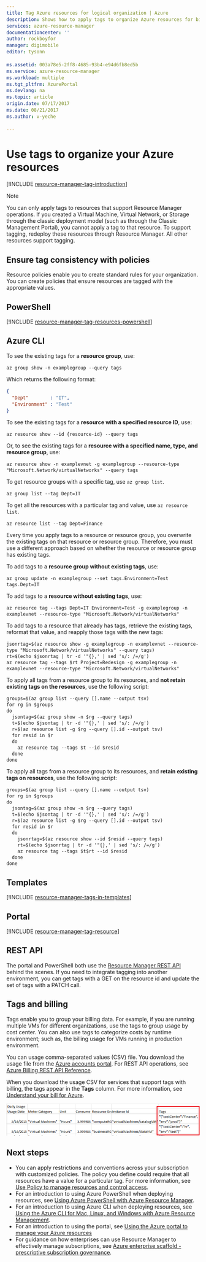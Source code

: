 ```yaml
---
title: Tag Azure resources for logical organization | Azure
description: Shows how to apply tags to organize Azure resources for billing and managing.
services: azure-resource-manager
documentationcenter: ''
author: rockboyfor
manager: digimobile
editor: tysonn

ms.assetid: 003a78e5-2ff8-4685-93b4-e94d6fb8ed5b
ms.service: azure-resource-manager
ms.workload: multiple
ms.tgt_pltfrm: AzurePortal
ms.devlang: na
ms.topic: article
origin.date: 07/17/2017
ms.date: 08/21/2017
ms.author: v-yeche

---
```

# Use tags to organize your Azure resources
[!INCLUDE [resource-manager-tag-introduction](../../includes/resource-manager-tag-introduction.md)]

> [!NOTE]
> You can only apply tags to resources that support Resource Manager operations. If you created a Virtual Machine, Virtual Network, or Storage through the classic deployment model (such as through the Classic Management Portal), you cannot apply a tag to that resource. To support tagging, redeploy these resources through Resource Manager. All other resources support tagging.
> 
> 

## Ensure tag consistency with policies

Resource policies enable you to create standard rules for your organization. You can create policies that ensure resources are tagged with the appropriate values.
<!-- Not Available [Apply resource policies for tags](resource-manager-policy-tags.md) -->

## PowerShell
[!INCLUDE [resource-manager-tag-resources-powershell](../../includes/resource-manager-tag-resources-powershell.md)]

## Azure CLI

To see the existing tags for a **resource group**, use:

```azurecli
az group show -n examplegroup --query tags
```

Which returns the following format:

```json
{
  "Dept"        : "IT",
  "Environment" : "Test"
}
```

To see the existing tags for a **resource with a specified resource ID**, use:

```azurecli
az resource show --id {resource-id} --query tags
```

Or, to see the existing tags for a **resource with a specified name, type, and resource group**, use:

```azurecli
az resource show -n examplevnet -g examplegroup --resource-type "Microsoft.Network/virtualNetworks" --query tags
```

To get resource groups with a specific tag, use `az group list`.

```azurecli
az group list --tag Dept=IT
```

To get all the resources with a particular tag and value, use `az resource list`.

```azurecli
az resource list --tag Dept=Finance
```

Every time you apply tags to a resource or resource group, you overwrite the existing tags on that resource or resource group. Therefore, you must use a different approach based on whether the resource or resource group has existing tags. 

To add tags to a **resource group without existing tags**, use:

```azurecli
az group update -n examplegroup --set tags.Environment=Test tags.Dept=IT
```

To add tags to a **resource without existing tags**, use:

```azurecli
az resource tag --tags Dept=IT Environment=Test -g examplegroup -n examplevnet --resource-type "Microsoft.Network/virtualNetworks"
``` 

To add tags to a resource that already has tags, retrieve the existing tags, reformat that value, and reapply those tags with the new tags: 

```azurecli
jsonrtag=$(az resource show -g examplegroup -n examplevnet --resource-type "Microsoft.Network/virtualNetworks" --query tags)
rt=$(echo $jsonrtag | tr -d '"{},' | sed 's/: /=/g')
az resource tag --tags $rt Project=Redesign -g examplegroup -n examplevnet --resource-type "Microsoft.Network/virtualNetworks"
```

To apply all tags from a resource group to its resources, and **not retain existing tags on the resources**, use the following script:

```azurecli
groups=$(az group list --query [].name --output tsv)
for rg in $groups 
do 
  jsontag=$(az group show -n $rg --query tags)
  t=$(echo $jsontag | tr -d '"{},' | sed 's/: /=/g')
  r=$(az resource list -g $rg --query [].id --output tsv) 
  for resid in $r 
  do 
    az resource tag --tags $t --id $resid
  done 
done
```

To apply all tags from a resource group to its resources, and **retain existing tags on resources**, use the following script:

```azurecli
groups=$(az group list --query [].name --output tsv)
for rg in $groups 
do 
  jsontag=$(az group show -n $rg --query tags)
  t=$(echo $jsontag | tr -d '"{},' | sed 's/: /=/g')
  r=$(az resource list -g $rg --query [].id --output tsv) 
  for resid in $r 
  do 
    jsonrtag=$(az resource show --id $resid --query tags)
    rt=$(echo $jsonrtag | tr -d '"{},' | sed 's/: /=/g')
    az resource tag --tags $t$rt --id $resid
  done 
done
```

## Templates

[!INCLUDE [resource-manager-tags-in-templates](../../includes/resource-manager-tags-in-templates.md)]

## Portal
[!INCLUDE [resource-manager-tag-resource](../../includes/resource-manager-tag-resources.md)]

## REST API
The portal and PowerShell both use the [Resource Manager REST API](https://docs.microsoft.com/rest/api/resources/) behind the scenes. If you need to integrate tagging into another environment, you can get tags with a GET on the resource id and update the set of tags with a PATCH call.

## Tags and billing
Tags enable you to group your billing data. For example, if you are running multiple VMs for different organizations, use the tags to group usage by cost center. You can also use tags to categorize costs by runtime environment; such as, the billing usage for VMs running in production environment.

You can usage comma-separated values (CSV) file. You download the usage file from the [Azure accounts portal](https://account.windowsazure.cn/). For REST API operations, see [Azure Billing REST API Reference](https://msdn.microsoft.com/zh-cn/library/azure/1ea5b323-54bb-423d-916f-190de96c6a3c).
<!-- Not supported billing-usage-rate-card-overview on Azure.cn -->

When you download the usage CSV for services that support tags with billing, the tags appear in the **Tags** column. For more information, see [Understand your bill for Azure](../billing-understand-your-bill.md).

![See tags in billing](./media/resource-group-using-tags/billing_csv.png)

## Next steps
* You can apply restrictions and conventions across your subscription with customized policies. The policy you define could require that all resources have a value for a particular tag. For more information, see [Use Policy to manage resources and control access](resource-manager-policy.md).
* For an introduction to using Azure PowerShell when deploying resources, see [Using Azure PowerShell with Azure Resource Manager](powershell-azure-resource-manager.md).
* For an introduction to using Azure CLI when deploying resources, see [Using the Azure CLI for Mac, Linux, and Windows with Azure Resource Management](xplat-cli-azure-resource-manager.md).
* For an introduction to using the portal, see [Using the Azure portal to manage your Azure resources](resource-group-portal.md)  
* For guidance on how enterprises can use Resource Manager to effectively manage subscriptions, see [Azure enterprise scaffold - prescriptive subscription governance](resource-manager-subscription-governance.md).

<!--Update_Description: wording update, add new sample code on Azure CLI-->